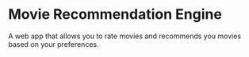 # Movie Recommendation Engine
 A web app that allows you to rate movies and recommends you movies based on your preferences.
 
